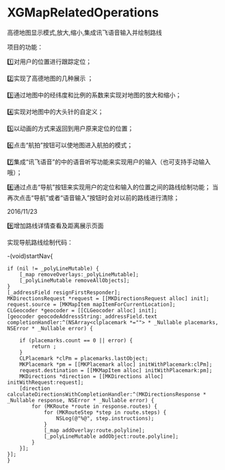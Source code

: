 # XGMapRelatedOperations
高德地图显示模式,放大,缩小,集成讯飞语音输入并绘制路线


项目的功能：

1️⃣对用户的位置进行跟踪定位；

2️⃣实现了高德地图的几种展示 ；

3️⃣通过地图中的经纬度和比例的系数来实现对地图的放大和缩小；

4️⃣实现对地图中的大头针的自定义；

5️⃣以动画的方式来返回到用户原来定位的位置；

6️⃣点击“航拍”按钮可以使地图进入航拍的模式；

7️⃣集成“讯飞语音”的中的语音听写功能来实现用户的输入（也可支持手动输入哦）；

8️⃣通过点击“导航”按钮来实现用户的定位和输入的位置之间的路线绘制功能；
     当再次点击“导航”或者“语音输入”按钮时会对以前的路线进行清除；
     
 2016/11/23
 
9️⃣增加路线详情查看及距离展示页面

实现导航路线绘制代码：

-(void)startNav{

    if (nil != _polyLineMutable) {
        [_map removeOverlays:_polyLineMutable];
        [_polyLineMutable removeAllObjects];
    }
    [_addressField resignFirstResponder];
    MKDirectionsRequest *request = [[MKDirectionsRequest alloc] init];
    request.source = [MKMapItem mapItemForCurrentLocation];
    CLGeocoder *geocoder = [[CLGeocoder alloc] init];
    [geocoder geocodeAddressString:_addressField.text completionHandler:^(NSArray<clplacemark *=""> * _Nullable placemarks, NSError * _Nullable error) {
         
        if (placemarks.count == 0 || error) {
            return ;
        }
        CLPlacemark *clPm = placemarks.lastObject;
        MKPlacemark *pm = [[MKPlacemark alloc] initWithPlacemark:clPm];
        request.destination = [[MKMapItem alloc] initWithPlacemark:pm];
        MKDirections *direction = [[MKDirections alloc] initWithRequest:request];
        [direction calculateDirectionsWithCompletionHandler:^(MKDirectionsResponse * _Nullable response, NSError * _Nullable error) {
            for (MKRoute *route in response.routes) {
                for (MKRouteStep *step in route.steps) {
                    NSLog(@"%@", step.instructions);
                }
                [_map addOverlay:route.polyline];
                [_polyLineMutable addObject:route.polyline];
            }
        }];
    }];
    }
